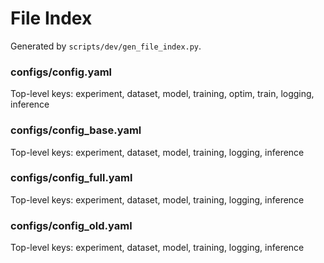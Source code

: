 # File Index

Generated by `scripts/dev/gen_file_index.py`.

### configs/config.yaml
Top-level keys: experiment, dataset, model, training, optim, train, logging, inference

### configs/config_base.yaml
Top-level keys: experiment, dataset, model, training, logging, inference

### configs/config_full.yaml
Top-level keys: experiment, dataset, model, training, logging, inference

### configs/config_old.yaml
Top-level keys: experiment, dataset, model, training, logging, inference
